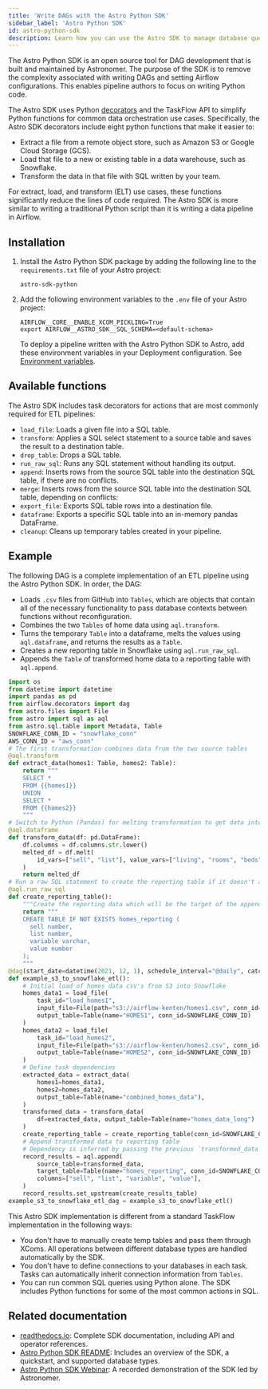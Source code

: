 ```yaml
---
title: 'Write DAGs with the Astro Python SDK'
sidebar_label: 'Astro Python SDK'
id: astro-python-sdk
description: Learn how you can use the Astro SDK to manage database queries in Python.
---
```


The Astro Python SDK is an open source tool for DAG development that is built and maintained by Astronomer. The purpose of the SDK is to remove the complexity associated with writing DAGs and setting Airflow configurations. This enables pipeline authors to focus on writing Python code.

The Astro SDK uses Python [decorators](https://realpython.com/primer-on-python-decorators/) and the TaskFlow API to simplify Python functions for common data orchestration use cases. Specifically, the Astro SDK decorators include eight python functions that make it easier to:

- Extract a file from a remote object store, such as Amazon S3 or Google Cloud Storage (GCS).
- Load that file to a new or existing table in a data warehouse, such as Snowflake.
- Transform the data in that file with SQL written by your team.

For extract, load, and transform (ELT) use cases, these functions significantly reduce the lines of code required. The Astro SDK is more similar to writing a traditional Python script than it is writing a data pipeline in Airflow.

## Installation

1. Install the Astro Python SDK package by adding the following line to the `requirements.txt` file of your Astro project:

    ```text
    astro-sdk-python
    ```

2. Add the following environment variables to the `.env` file of your Astro project:

    ```text
    AIRFLOW__CORE__ENABLE_XCOM_PICKLING=True
    export AIRFLOW__ASTRO_SDK__SQL_SCHEMA=<default-schema>
    ```

    To deploy a pipeline written with the Astro Python SDK to Astro, add these environment variables in your Deployment configuration. See [Environment variables](environment-variables.md).

## Available functions

The Astro SDK includes task decorators for actions that are most commonly required for ETL pipelines:

- `load_file`: Loads a given file into a SQL table.
- `transform`: Applies a SQL select statement to a source table and saves the result to a destination table.
- `drop_table`: Drops a SQL table.
- `run_raw_sql`: Runs any SQL statement without handling its output.
- `append`: Inserts rows from the source SQL table into the destination SQL table, if there are no conflicts.
- `merge`: Inserts rows from the source SQL table into the destination SQL table, depending on conflicts:
- `export_file`: Exports SQL table rows into a destination file.
- `dataframe`: Exports a specific SQL table into an in-memory pandas DataFrame.
- `cleanup`: Cleans up temporary tables created in your pipeline.

## Example

The following DAG is a complete implementation of an ETL pipeline using the Astro Python SDK. In order, the DAG:

- Loads `.csv` files from GitHub into `Tables`, which are objects that contain all of the necessary functionality to pass database contexts between functions without reconfiguration.
- Combines the two `Tables` of home data using `aql.transform`.
- Turns the temporary `Table` into a dataframe, melts the values using `aql.dataframe`, and returns the results as a `Table`.
- Creates a new reporting table in Snowflake using `aql.run_raw_sql`.
- Appends the `Table` of transformed home data to a reporting table with `aql.append`.

```python
import os
from datetime import datetime
import pandas as pd
from airflow.decorators import dag
from astro.files import File
from astro import sql as aql
from astro.sql.table import Metadata, Table
SNOWFLAKE_CONN_ID = "snowflake_conn"
AWS_CONN_ID = "aws_conn"
# The first transformation combines data from the two source tables
@aql.transform
def extract_data(homes1: Table, homes2: Table):
    return """
    SELECT *
    FROM {{homes1}}
    UNION
    SELECT *
    FROM {{homes2}}
    """
# Switch to Python (Pandas) for melting transformation to get data into long format
@aql.dataframe
def transform_data(df: pd.DataFrame):
    df.columns = df.columns.str.lower()
    melted_df = df.melt(
        id_vars=["sell", "list"], value_vars=["living", "rooms", "beds", "baths", "age"]
    )
    return melted_df
# Run a raw SQL statement to create the reporting table if it doesn't already exist
@aql.run_raw_sql
def create_reporting_table():
    """Create the reporting data which will be the target of the append method"""
    return """
    CREATE TABLE IF NOT EXISTS homes_reporting (
      sell number,
      list number,
      variable varchar,
      value number
    );
    """
@dag(start_date=datetime(2021, 12, 1), schedule_interval="@daily", catchup=False)
def example_s3_to_snowflake_etl():
    # Initial load of homes data csv's from S3 into Snowflake
    homes_data1 = load_file(
        task_id="load_homes1",
        input_file=File(path="s3://airflow-kenten/homes1.csv", conn_id=AWS_CONN_ID),
        output_table=Table(name="HOMES1", conn_id=SNOWFLAKE_CONN_ID)
    )
    homes_data2 = load_file(
        task_id="load_homes2",
        input_file=File(path="s3://airflow-kenten/homes2.csv", conn_id=AWS_CONN_ID),
        output_table=Table(name="HOMES2", conn_id=SNOWFLAKE_CONN_ID)
    )
    # Define task dependencies
    extracted_data = extract_data(
        homes1=homes_data1,
        homes2=homes_data2,
        output_table=Table(name="combined_homes_data"),
    )
    transformed_data = transform_data(
        df=extracted_data, output_table=Table(name="homes_data_long")
    )
    create_reporting_table = create_reporting_table(conn_id=SNOWFLAKE_CONN_ID)
    # Append transformed data to reporting table
    # Dependency is inferred by passing the previous `transformed_data` task to `source_table` param
    record_results = aql.append(
        source_table=transformed_data,
        target_table=Table(name="homes_reporting", conn_id=SNOWFLAKE_CONN_ID),
        columns=["sell", "list", "variable", "value"],
    )
    record_results.set_upstream(create_results_table)
example_s3_to_snowflake_etl_dag = example_s3_to_snowflake_etl()
```

This Astro SDK implementation is different from a standard TaskFlow implementation in the following ways:

- You don't have to manually create temp tables and pass them through XComs. All operations between different database types are handled automatically by the SDK.
- You don't have to define connections to your databases in each task. Tasks can automatically inherit connection information from `Tables`.
- You can run common SQL queries using Python alone. The SDK includes Python functions for some of the most common actions in SQL.

## Related documentation

- [readthedocs.io](https://astro-sdk.readthedocs.io/en/latest/): Complete SDK documentation, including API and operator references.
- [Astro Python SDK README](https://github.com/astronomer/astro-sdk): Includes an overview of the SDK, a quickstart, and supported database types.
- [Astro Python SDK Webinar](https://www.astronomer.io/events/recaps/the-astro-python-sdk/): A recorded demonstration of the SDK led by Astronomer.

